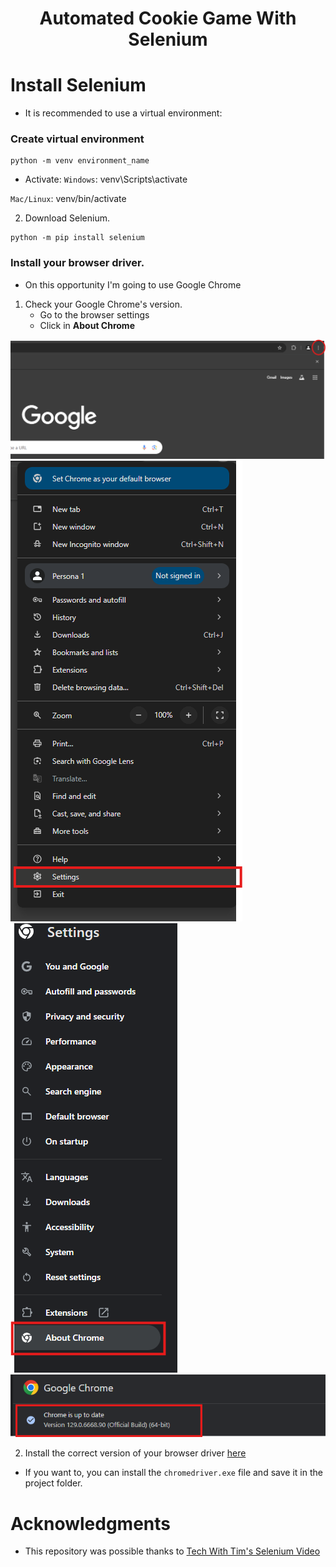 # <p align="center">Automated Cookie Game With Selenium</p>

# Install Selenium

- It is recommended to use a virtual environment:
### Create virtual environment
```
python -m venv environment_name
```

- Activate:
``Windows``: venv\Scripts\activate

``Mac/Linux``: venv/bin/activate

2) Download Selenium.
```
python -m pip install selenium
```

### Install your browser driver.

- On this opportunity I'm going to use Google Chrome

1) Check your Google Chrome's version.
    - Go to the browser settings
    - Click in <b>About Chrome</b>

<img src="./img/google-sett.png" alt="google"> <br>
<img src="./img/settings.png" alt="Settings"> <br>
<img src="./img/about_chrome.png" alt="About Chrome"> <br>
<img src="./img/version.png" alt="Version"> <br>

2) Install the correct version of your browser driver <a href="https://googlechromelabs.github.io/chrome-for-testing/">here</a>

- If you want to, you can install the `chromedriver.exe` file and save it in the project folder.


# Acknowledgments

- This repository was possible thanks to <a href="https://www.youtube.com/@TechWithTim">Tech With Tim's Selenium Video</a>